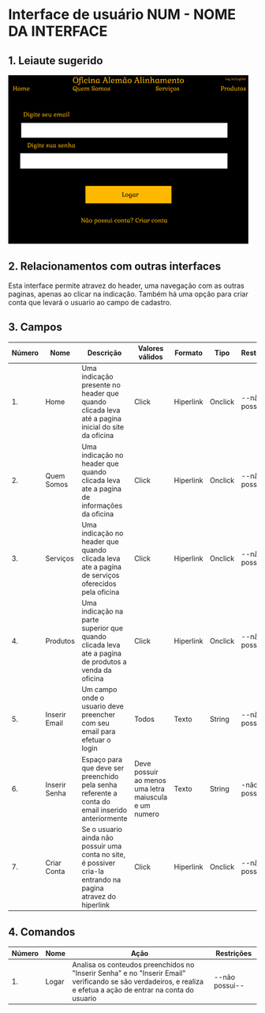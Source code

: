 # Interface de usuário NUM - NOME DA INTERFACE

## 1. Leiaute sugerido

![login](leiaute/Login.png)

## 2. Relacionamentos com outras interfaces

Esta interface permite atravez do header, uma navegação com as outras paginas, apenas ao clicar na indicação.
Também há uma opção para criar conta que levará o usuario ao campo de cadastro.

## 3. Campos

| **Número** | **Nome** | **Descrição** | **Valores válidos** | **Formato** | **Tipo** | **Restrições** |
| --- | --- | --- | --- | --- | --- | --- |
|1. | Home | Uma indicação presente no header que quando clicada leva até a pagina inicial do site da oficina | Click | Hiperlink | Onclick | --não possui-- |
|2. | Quem Somos | Uma indicação no header que quando clicada leva ate a pagina de informações da oficina | Click | Hiperlink | Onclick | --não possui-- |
|3. | Serviços | Uma indicação no header que quando clicada leva ate a pagina de serviços oferecidos pela oficina | Click | Hiperlink | Onclick | --não possui-- |
|4. | Produtos | Uma indicação na parte superior que quando clicada leva ate a pagina de produtos a venda da oficina | Click | Hiperlink | Onclick | --não possui-- |
|5. |Inserir Email|Um campo onde o usuario deve preencher com seu email para efetuar o login|Todos|Texto|String|--não possui--|
|6. |Inserir Senha| Espaço para que deve ser preenchido pela senha referente a conta do email inserido anteriormente | Deve possuir ao menos uma letra maiuscula e um numero | Texto | String | -não possui-- |
|7. | Criar Conta | Se o usuario ainda não possuir uma conta no site, é possiver cria-la entrando na pagina atravez do hiperlink | Click | Hiperlink | Onclick | --não possui-- |

## 4. Comandos

| **Número** | **Nome** | **Ação** | **Restrições** |
| --- | --- | --- | --- |
|1. | Logar | Analisa os conteudos preenchidos no "Inserir Senha" e no "Inserir Email" verificando se são verdadeiros, e realiza e efetua a ação de entrar na conta do usuario | --não possui-- |


